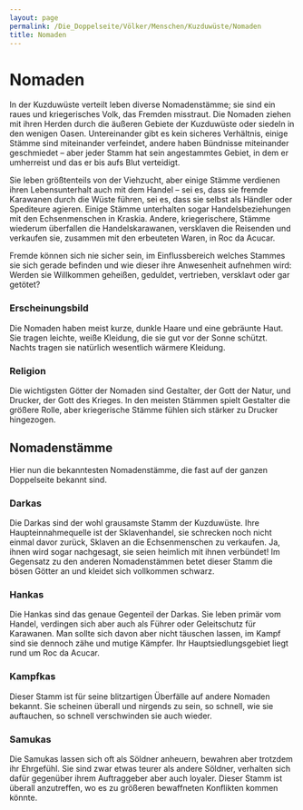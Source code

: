 ```yaml
---
layout: page
permalink: /Die_Doppelseite/Völker/Menschen/Kuzduwüste/Nomaden
title: Nomaden
---
```


# Nomaden

In der Kuzduwüste verteilt leben diverse Nomadenstämme; sie sind ein raues und kriegerisches Volk, das Fremden misstraut. Die Nomaden ziehen mit ihren Herden durch die äußeren Gebiete der Kuzduwüste oder siedeln in den wenigen Oasen. Untereinander gibt es kein sicheres Verhältnis, einige Stämme sind miteinander verfeindet, andere haben Bündnisse miteinander geschmiedet &ndash; aber jeder Stamm hat sein angestammtes Gebiet, in dem er umherreist und das er bis aufs Blut verteidigt.

Sie leben größtenteils von der Viehzucht, aber einige Stämme verdienen ihren Lebensunterhalt auch mit dem Handel &ndash; sei es, dass sie fremde Karawanen durch die Wüste führen, sei es, dass sie selbst als Händler oder Spediteure agieren. Einige Stämme unterhalten sogar Handelsbeziehungen mit den Echsenmenschen in Kraskia. Andere, kriegerischere, Stämme wiederum überfallen die Handelskarawanen, versklaven die Reisenden und verkaufen sie, zusammen mit den erbeuteten Waren, in Roc da Acucar.

Fremde können sich nie sicher sein, im Einflussbereich welches Stammes sie sich gerade befinden und wie dieser ihre Anwesenheit aufnehmen wird: Werden sie Willkommen geheißen, geduldet, vertrieben, versklavt oder gar getötet?

### Erscheinungsbild

Die Nomaden haben meist kurze, dunkle Haare und eine gebräunte Haut. Sie tragen leichte, weiße Kleidung, die sie gut vor der Sonne schützt. Nachts tragen sie natürlich wesentlich wärmere Kleidung.

### Religion

Die wichtigsten Götter der Nomaden sind Gestalter, der Gott der Natur, und Drucker, der Gott des Krieges. In den meisten Stämmen spielt Gestalter die größere Rolle, aber kriegerische Stämme fühlen sich stärker zu Drucker hingezogen.

## Nomadenstämme

Hier nun die bekanntesten Nomadenstämme, die fast auf der ganzen Doppelseite bekannt sind.

### Darkas

Die Darkas sind der wohl grausamste Stamm der Kuzduwüste. Ihre Haupteinnahmequelle ist der Sklavenhandel, sie schrecken noch nicht einmal davor zurück, Sklaven an die Echsenmenschen zu verkaufen. Ja, ihnen wird sogar nachgesagt, sie seien heimlich mit ihnen verbündet! Im Gegensatz zu den anderen Nomadenstämmen betet dieser Stamm die bösen Götter an und kleidet sich vollkommen schwarz.

### Hankas

Die Hankas sind das genaue Gegenteil der Darkas. Sie leben primär vom Handel, verdingen sich aber auch als Führer oder Geleitschutz für Karawanen. Man sollte sich davon aber nicht täuschen lassen, im Kampf sind sie dennoch zähe und mutige Kämpfer. Ihr Hauptsiedlungsgebiet liegt rund um Roc da Acucar.

### Kampfkas

Dieser Stamm ist für seine blitzartigen Überfälle auf andere Nomaden bekannt. Sie scheinen überall und nirgends zu sein, so schnell, wie sie auftauchen, so schnell verschwinden sie auch wieder.

### Samukas

Die Samukas lassen sich oft als Söldner anheuern, bewahren aber trotzdem ihr Ehrgefühl. Sie sind zwar etwas teurer als andere Söldner, verhalten sich dafür gegenüber ihrem Auftraggeber aber auch loyaler. Dieser Stamm ist überall anzutreffen, wo es zu größeren bewaffneten Konflikten kommen könnte.

